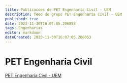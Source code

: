 ```yaml
---
title: Publicacoes de PET Engenharia Civil - UEM
description: feed do grupo PET Engenharia Civil - UEM
published: true
date: 2023-11-30T16:07:05.206053
tags: Engenharias
editor: markdown
dateCreated: 2023-11-30T16:07:05.206053
---
```


# PET Engenharia Civil
[PET Engenharia Civil - UEM](/grupo/239PETEngenhariaCivilUEM.md)
